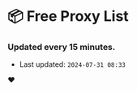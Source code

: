# :package: Free Proxy List
### Updated every 15 minutes.

- Last updated: `2024-07-31 08:33`

:heart:
